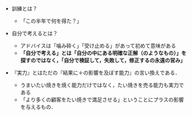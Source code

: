 - 訓練とは？
	- 「この半年で何を得た？」
- 自分で考えるとは？
	- アドバイスは「噛み砕く」「受け止める」があって初めて意味がある
	- **「自分で考える」とは「自分の中にある明確な正解（のようなもの）」を探すのではなく，「自分で検証して，失敗して，修正するの永遠の営み」**

- 『実力』とはただの『結果に＋の影響を及ぼす能力』の言い換えである．
	- うまいたい焼きを焼く能力だけではなく，たい焼きを売る能力も実力である
	- 「より多くの顧客をたい焼きで満足させる」ということにプラスの影響を与えるもの．